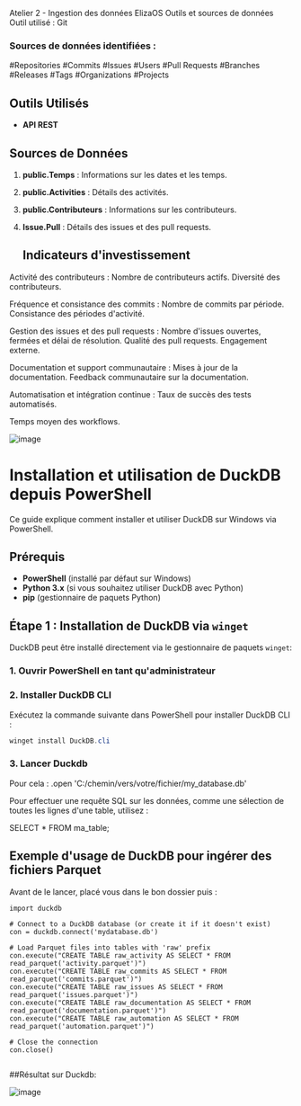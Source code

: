 Atelier 2 - Ingestion des données
ElizaOS
Outils et sources de données
Outil utilisé :
Git

   ### Sources de données identifiées :
   
#Repositories
#Commits
#Issues
#Users
#Pull Requests
#Branches
#Releases
#Tags
#Organizations
#Projects


## Outils Utilisés
- **API REST**
## Sources de Données
1. **public.Temps** : Informations sur les dates et les temps.
2. **public.Activities** : Détails des activités.
3. **public.Contributeurs** : Informations sur les contributeurs.
4. **Issue.Pull** : Détails des issues et des pull requests.



   ## Indicateurs d'investissement

   
Activité des contributeurs :
Nombre de contributeurs actifs.
Diversité des contributeurs.

   
Fréquence et consistance des commits :
Nombre de commits par période.
Consistance des périodes d'activité.

   
Gestion des issues et des pull requests :
Nombre d'issues ouvertes, fermées et délai de résolution.
Qualité des pull requests.
Engagement externe.

   
Documentation et support communautaire :
Mises à jour de la documentation.
Feedback communautaire sur la documentation.

   
Automatisation et intégration continue :
Taux de succès des tests automatisés.
 
Temps moyen des workflows.

 ![image](https://github.com/user-attachments/assets/dcb7d395-7208-4072-bf56-79df0c73e49b)

# Installation et utilisation de DuckDB depuis PowerShell

Ce guide explique comment installer et utiliser DuckDB sur Windows via PowerShell.

## Prérequis

- **PowerShell** (installé par défaut sur Windows)
- **Python 3.x** (si vous souhaitez utiliser DuckDB avec Python)
- **pip** (gestionnaire de paquets Python)

## Étape 1 : Installation de DuckDB via `winget`

DuckDB peut être installé directement via le gestionnaire de paquets `winget`:

### 1. Ouvrir PowerShell en tant qu'administrateur

### 2. Installer DuckDB CLI

Exécutez la commande suivante dans PowerShell pour installer DuckDB CLI :

```powershell
winget install DuckDB.cli
```
### 3. Lancer Duckdb

Pour cela : .open 'C:/chemin/vers/votre/fichier/my_database.db'

Pour effectuer une requête SQL sur les données, comme une sélection de toutes les lignes d'une table, utilisez :

SELECT * FROM ma_table;


## Exemple d'usage de DuckDB pour ingérer des fichiers Parquet

Avant de le lancer, placé vous dans le bon dossier puis :

```
import duckdb

# Connect to a DuckDB database (or create it if it doesn't exist)
con = duckdb.connect('mydatabase.db')

# Load Parquet files into tables with 'raw' prefix
con.execute("CREATE TABLE raw_activity AS SELECT * FROM read_parquet('activity.parquet')")
con.execute("CREATE TABLE raw_commits AS SELECT * FROM read_parquet('commits.parquet')")
con.execute("CREATE TABLE raw_issues AS SELECT * FROM read_parquet('issues.parquet')")
con.execute("CREATE TABLE raw_documentation AS SELECT * FROM read_parquet('documentation.parquet')")
con.execute("CREATE TABLE raw_automation AS SELECT * FROM read_parquet('automation.parquet')")

# Close the connection
con.close()
 
```

##Résultat sur Duckdb:

![image](https://github.com/user-attachments/assets/1110d819-cc93-4977-b5d5-3571bf7333c1)

